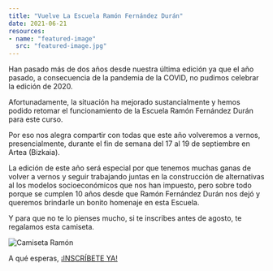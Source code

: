 ```yaml
---
title: "Vuelve La Escuela Ramón Fernández Durán"
date: 2021-06-21
resources:
- name: "featured-image"
  src: "featured-image.jpg"
---
```


Han pasado más de dos años desde nuestra última edición ya que el año pasado, a consecuencia de la pandemia de la COVID, no pudimos celebrar la edición de 2020.

Afortunadamente, la situación ha mejorado sustancialmente y hemos podido retomar el funcionamiento de la Escuela Ramón Fernández Durán para este curso.

Por eso nos alegra compartir con todas que este año volveremos a vernos, presencialmente, durante el fin de semana del 17 al 19 de septiembre en Artea (Bizkaia).

La edición de este año será especial por que tenemos muchas ganas de volver a vernos y seguir trabajando juntas en la construcción de alternativas al los modelos socioeconómicos que nos han impuesto, pero sobre todo porque se cumplen 10 años desde que Ramón Fernández Durán nos dejó y queremos brindarle un bonito homenaje en esta Escuela.

Y para que no te lo pienses mucho, si te inscribes antes de agosto, te regalamos esta camiseta.

![Camiseta Ramón](/img/camiseta-ramon.jpg#center)

A qué esperas, [¡INSCRÍBETE YA!](/inscripcion/)
